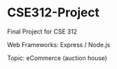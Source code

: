 # CSE312-Project
Final Project for CSE 312

Web Frameworks: Express / Node.js

Topic: eCommerce (auction house)
